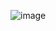 ![image](https://github.com/otabekmuradov/themoviedb_provider/assets/89445846/dc22f9be-0d60-4334-8fe0-b5e59e5f9556)
